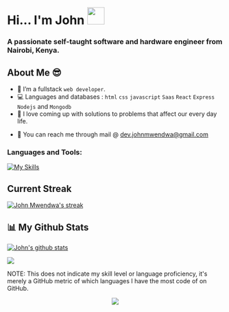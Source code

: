 # Hi... I'm John   <img src="https://user-images.githubusercontent.com/72663882/171687151-bb31c996-c9d2-49c8-b593-734946893b23.gif" width="40">

### A passionate self-taught software and hardware engineer from Nairobi, Kenya.


##  About Me 😎

- 👯 I’m a fullstack `web developer`.
- 💻 Languages and databases :  `html` `css` `javascript` `Saas` `React` `Express` `Nodejs` and `Mongodb`
- 💉 I love coming up with solutions to problems that affect our every day life.
<!-- - 🔭 I’m currently learning more about mysql database. -->
- 📧 You can reach me through mail @ dev.johnmwendwa@gmail.com

### **Languages and Tools:**  
[![My Skills](https://skills.thijs.gg/icons?i=html,css,js,sass,nodejs,mongodb,react,expressjs,vscode,md,git,github,photoshop,illustrator)](https://skills.thijs.gg)

## **Current Streak**
<p>
    <a href="https://github.com/johnmwendwa/github-readme-streak-stats">
        <img title="🔥 Get streak stats for your profile at git.io/streak-stats" alt="John Mwendwa's streak" src="https://github-readme-streak-stats.herokuapp.com/?user=johnmwendwa&theme=highcontrast&hide_border=true&stroke=0000&background=060A0CD0"/>
    </a>
</p>
  
## 📊 My Github Stats
 <p>
<a href="https://github.com/johnmwendwa">
 <img align="center" src="https://github-readme-stats.vercel.app/api?username=johnmwendwa&show_icons=true&theme=codeSTACKr&line_height=27" alt="John's github stats"/>
</a>
</p>
<p>
<a href="https://github.com/johnmwendwa">
  <img align="center" src="https://github-readme-stats.vercel.app/api/top-langs/?username=johnmwendwa&theme=codeSTACKr&hide_langs_below=1" />
</a>
</p>
<p>NOTE: This does not indicate my skill level or language proficiency, it's merely a GitHub metric of which languages I have the most code of on GitHub.</p>
<p align="center">
  <img src="https://capsule-render.vercel.app/api?type=waving&color=gradient&height=60&section=footer"/>
</p>

